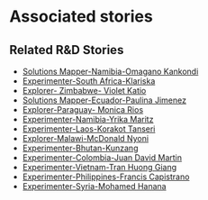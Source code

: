 # Associated stories

<!-- !!DO NOT REMOVE!! start autogenerated hyperlinks -->
## Related R&D Stories
- [Solutions Mapper\-Namibia\-Omagano Kankondi](/stories/?doc=SolutionMappers_NAM)
- [Experimenter\-South Africa\-Klariska ](/stories/?doc=Experimenters_ZAF)
- [Explorer\- Zimbabwe\- Violet Katio](/stories/?doc=Explorers_ZWE)
- [Solutions Mapper\-Ecuador\-Paulina Jimenez](/stories/?doc=SolutionMappers_ECU)
- [Explorer\-Paraguay\- Monica Rios](/stories/?doc=Explorers_PRY)
- [Experimenter\-Namibia\-Yrika Maritz](/stories/?doc=Experimenters_NAM)
- [Experimenter\-Laos\-Korakot Tanseri](/stories/?doc=Experimenters_LAO)
- [Explorer\-Malawi\-McDonald Nyoni](/stories/?doc=Explorers_MWI)
- [Experimenter\-Bhutan\-Kunzang](/stories/?doc=Experimenters_BTN)
- [Experimenter\-Colombia\-Juan David Martin](/stories/?doc=Experimenters_COL)
- [Experimenter\-Vietnam\-Tran Huong Giang ](/stories/?doc=Experimenters_VNM)
- [Experimenter\-Philippines\-Francis Capistrano](/stories/?doc=Experimenters_PHL)
- [Experimenter\-Syria\-Mohamed Hanana](/stories/?doc=Experimenters_SYR)
<!-- !!DO NOT REMOVE!! end autogenerated hyperlinks -->
